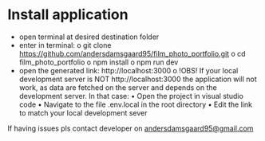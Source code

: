 # Install application

-	open terminal at desired destination folder
-	enter in terminal: 
    o	git clone https://github.com/andersdamsgaard95/film_photo_portfolio.git
    o	cd film_photo_portfolio
    o	npm install
    o	npm run dev
-	open the generated link: http://localhost:3000
    o	!OBS!
        If your local development server is NOT http://localhost:3000 the application will not work, as data are fetched on the    server and depends on the development server. In that case:
        •	Open the project in visual studio code
        •	Navigate to the file .env.local in the root directory
        •	Edit the link to match your local development sever

If having issues pls contact developer on andersdamsgaard95@gmail.com

